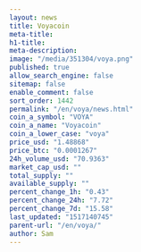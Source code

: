 ```yaml
---
layout: news
title: Voyacoin
meta-title: 
h1-title: 
meta-description: 
image: "/media/351304/voya.png"
published: true
allow_search_engine: false
sitemap: false
enable_comment: false
sort_order: 1442
permalink: "/en/voya/news.html"
coin_a_symbol: "VOYA"
coin_a_name: "Voyacoin"
coin_a_lower_case: "voya"
price_usd: "1.48868"
price_btc: "0.0001267"
24h_volume_usd: "70.9363"
market_cap_usd: ""
total_supply: ""
available_supply: ""
percent_change_1h: "0.43"
percent_change_24h: "7.72"
percent_change_7d: "15.58"
last_updated: "1517140745"
parent-url: "/en/voya/"
author: Sam
---
```


